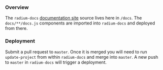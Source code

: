 ### Overview

The `radium-docs` [documentation site](http://formidable.com/open-source/radium-test/) source lives here in `/docs`. The `docs/**/docs.js` components are imported into `radium-docs` and deployed from there.

### Deployment

Submit a pull request to `master`. Once it is merged you will need to run `update-project` from within `radium-docs` and merge into `master`. A new push to `master` in `radium-docs` will trigger a deployment.
